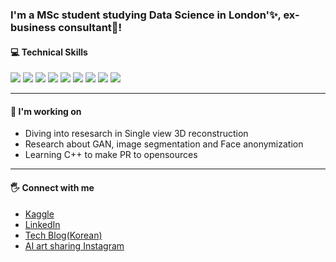 ### I'm a MSc student studying Data Science in London'✨, ex-business consultant💼!

#### 💻 Technical Skills
<p align = 'left'>
<img src="https://img.shields.io/badge/Python-3766AB?style=flat-square&logo=Python&logoColor=white"/></a>
<img src="https://img.shields.io/badge/C++-00599C?style=flat-square&logo=cplusplus&logoColor=white"/></a>
<img src="https://img.shields.io/badge/Java-F7DF1E?style=flat-square&logo=JavaScript&logoColor=white"/></a>
<img src="https://img.shields.io/badge/JavaScript-F7DF1E?style=flat-square&logo=JavaScript&logoColor=white"/></a>
<img src="https://img.shields.io/badge/SQL-A4373A?style=flat-square&logo=Microsoft Access&logoColor=white"/></a>
<img src="https://img.shields.io/badge/HTML-E34F26?style=flat-square&logo=HTML5&logoColor=white"/></a>
<img src="https://img.shields.io/badge/CSS-1572B6?style=flat-square&logo=CSS3&logoColor=white"/></a>
<img src="https://img.shields.io/badge/TensorFlow-FF6F00?style=flat-square&logo=TensorFlow&logoColor=white"/></a>
<img src="https://img.shields.io/badge/Pytorch-EE4C2C?style=flat-square&logo=TensorFlow&logoColor=white"/></a>

</p>
<hr>

#### 🎯 I'm working on 
- Diving into resesarch in Single view 3D reconstruction 
- Research about GAN, image segmentation and Face anonymization
- Learning C++ to make PR to opensources
<hr>

#### 🖐 Connect with me

- [Kaggle](https://www.kaggle.com/bell2psy) 
- [LinkedIn](https://www.linkedin.com/in/soyoung-park/)  
- [Tech Blog(Korean)](https://psygo22.tistory.com/)
-  [AI art sharing Instagram](https://www.instagram.com/oh_my_gan/)


